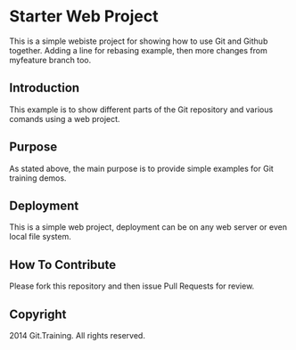 # Starter Web Project

This is a simple webiste project for showing how to use Git and Github together. Adding a line for rebasing example, then more changes from myfeature branch too.

## Introduction

This example is to show different parts of the Git repository and various comands using a web project.

## Purpose

As stated above, the main purpose is to provide simple examples for Git training demos.

## Deployment

This is a simple web project, deployment can be on any web server or even local file system.

## How To Contribute

Please fork this repository and then issue Pull Requests for review.

## Copyright

2014 Git.Training. All rights reserved.